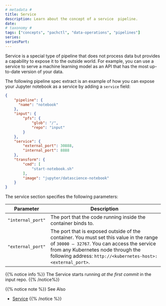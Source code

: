 ```yaml
---
# metadata # 
title: Service
description: Learn about the concept of a service  pipeline. 
date: 
# taxonomy #
tags: ["concepts", "pachctl", "data-operations", "pipelines"]
series:
seriesPart:
--- 
```


Service is a special type of pipeline that does not process data but provides
a capability to expose it to the outside world. For example, you can use
a service to serve a machine learning model as an API that has the most
up-to-date version of your data.

The following pipeline spec extract is an example of how you can expose your
Jupyter notebook as a service by adding a `service` field:

```json
{
    "pipeline": {
      "name": "notebook"
    },
    "input": {
        "pfs": {
            "glob": "/",
            "repo": "input"
        }
    },
    "service": {
        "external_port": 30888,
        "internal_port": 8888
    },
    "transform": {
        "cmd": [
            "start-notebook.sh"
        ],
        "image": "jupyter/datascience-notebook"
    }
}
```

The service section specifies the following parameters:

| Parameter         | Description   |
| ----------------- | ------------- |
| `"internal_port"` | The port that the code running inside the container binds to. |
| `"external_port"` | The port that is exposed outside of the container. You must set this value in the range of `30000 — 32767`. You can access the service from any Kubernetes node through the following address: `http://<kubernetes-host>:<external_port>`. |

{{% notice info %}}
The Service starts running *at the first commit* in the input repo.
{{% /notice%}}

{{% notice note %}}
See Also  
- [Service](../../../../reference/pipeline-spec/#service-optional)
{{% /notice %}}